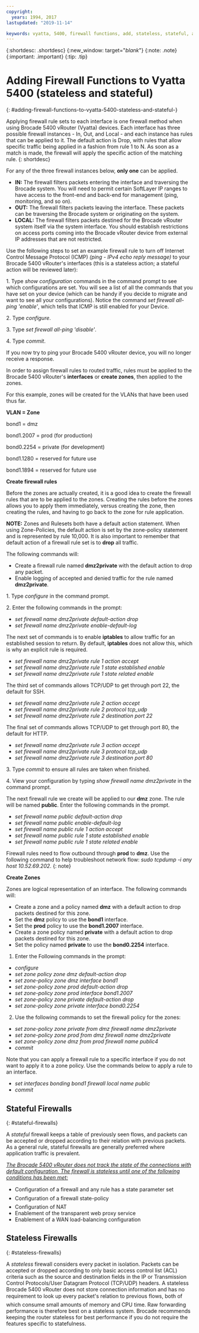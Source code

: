 ```yaml
---
copyright:
  years: 1994, 2017
lastupdated: "2019-11-14"

keywords: vyatta, 5400, firewall functions, add, stateless, stateful, adding
---
```


{:shortdesc: .shortdesc}
{:new_window: target="_blank_"}
{:note: .note}
{:important: .important}
{:tip: .tip}

# Adding Firewall Functions to Vyatta 5400 (stateless and stateful)
{: #adding-firewall-functions-to-vyatta-5400-stateless-and-stateful-}

Applying firewall rule sets to each interface is one firewall method when using Brocade 5400 vRouter (Vyatta) devices. Each interface has three possible firewall instances - In, Out, and Local - and each instance has rules that can be applied to it. The default action is Drop, with rules that allow specific traffic being applied in a fashion from rule 1 to N. As soon as a match is made, the firewall will apply the specific action of the matching rule.
{: shortdesc}

For any of the three firewall instances below, **only one** can be applied.

* **IN:** The firewall filters packets entering the interface and traversing the Brocade system. You will need to permit certain SoftLayer IP ranges to have access to the front-end and back-end for management (ping, monitoring, and so on).
* **OUT:** The firewall filters packets leaving the interface. These packets can be traversing the Brocade system or originating on the system.
* **LOCAL:** The firewall filters packets destined for the Brocade vRouter system itself via the system interface. You should establish restrictions on access ports coming into the Brocade vRouter device from external IP addresses that are not restricted.

Use the following steps to set an example firewall rule to turn off Internet Control Message Protocol (ICMP) *(ping - IPv4 echo reply message)* to your Brocade 5400 vRouter's interfaces (this is a stateless action; a stateful action will be reviewed later):

1\. Type *show configuration* commands in the command prompt to see which configurations are set. You will see a list of all the commands that you have set on your device (which can be handy if you decide to migrate and want to see all your configurations). Notice the command *set firewall all-ping 'enable'*, which tells that ICMP is still enabled for your Device.

2\. Type *configure*.

3\. Type *set firewall all-ping 'disable'*.

4\. Type *commit*.

If you now try to ping your Brocade 5400 vRouter device, you will no longer receive a response.

In order to assign firewall rules to routed traffic, rules must be applied to the Brocade 5400 vRouter's **interfaces** or **create zones**, then applied to the zones.

For this example, zones will be created for the VLANs that have been used thus far.

**VLAN = Zone**

bond1 = dmz

bond1.2007 = prod (for production)

bond0.2254 = private (for development)

bond1.1280 = reserved for future use

bond1.1894 = reserved for future use

**Create firewall rules**

Before the zones are actually created, it is a good idea to create the firewall rules that are to be applied to the zones. Creating the rules before the zones allows you to apply them immediately, versus creating the zone, then creating the rules, and having to go back to the zone for rule application.

**NOTE:** Zones and Rulesets both have a default action statement. When using Zone-Policies, the default action is set by the zone-policy statement and is represented by rule 10,000. It is also important to remember that default action of a firewall rule set is to **drop** all traffic.

The following commands will:

* Create a firewall rule named **dmz2private** with the default action to drop any packet.
* Enable logging of accepted and denied traffic for the rule named **dmz2private**.


1\. Type *configure* in the command prompt.

2\. Enter the following commands in the prompt:

  * *set firewall name dmz2private default-action drop*
  * *set firewall name dmz2private enable-default-log*

The next set of commands is to enable **iptables** to allow traffic for an established session to return. By default, **iptables** does not allow this, which is why an explicit rule is required.

  * *set firewall name dmz2private rule 1 action accept*
  * *set firewall name dmz2private rule 1 state established enable*
  * *set firewall name dmz2private rule 1 state related enable*

The third set of commands allows TCP/UDP to get through port 22, the default for SSH.

  * *set firewall name dmz2private rule 2 action accept*
  * *set firewall name dmz2private rule 2 protocol tcp_udp*
  * *set firewall name dmz2private rule 2 destination port 22*

The final set of commands allows TCP/UDP to get through port 80, the default for HTTP.

  * *set firewall name dmz2private rule 3 action accept*
  * *set firewall name dmz2private rule 3 protocol tcp_udp*
  * *set firewall name dmz2private rule 3 destination port 80*

3\. Type *commit* to ensure all rules are taken when finished.

4\. View your configuration by typing *show firewall name dmz2private* in the command prompt.

The next firewall rule we create will be applied to our **dmz** zone. The rule will be named **public**. Enter the following commands in the prompt.

  * *set firewall name public default-action drop*
  * *set firewall name public enable-default-log*
  * *set firewall name public rule 1 action accept*
  * *set firewall name public rule 1 state established enable*
  * *set firewall name public rule 1 state related enable*

Firewall rules need to flow outbound through **prod** to **dmz**. Use the following command to help troubleshoot network flow: *sudo tcpdump -i any host 10.52.69.202*.
{: note}

**Create Zones**

Zones are logical representation of an interface. The following commands will:

* Create a zone and a policy named **dmz** with a default action to drop packets destined for this zone.
* Set the **dmz** policy to use the **bond1** interface.
* Set the **prod** policy to use the **bond1.2007** interface.
* Create a zone policy named **private** with a default action to drop packets destined for this zone.
* Set the policy named **private** to use the **bond0.2254** interface.

1. Enter the Following commands in the prompt:

  * *configure*
  * *set zone policy zone dmz default-action drop*
  * *set zone-policy zone dmz interface bond1*
  * *set zone-policy zone prod default-action drop*
  * *set zone-policy zone prod interface bond1.2007*
  * *set zone-policy zone private default-action drop*
  * *set zone-policy zone private interface bond0.2254*

  2. Use the following commands to set the firewall policy for the zones:

  * *set zone-policy zone private from dmz firewall name dmz2private*
  * *set zone-policy zone prod from dmz firewall name dmz2private*
  * *set zone-policy zone dmz from prod firewall name public4*
  * *commit*

Note that you can apply a firewall rule to a specific interface if you do not want to apply it to a zone policy. Use the commands below to apply a rule to an interface.

* *set interfaces bonding bond1 firewall local name public*
* *commit*

## Stateful Firewalls
{: #stateful-firewalls}

A *stateful* firewall keeps a table of previously seen flows, and packets can be accepted or dropped according to their relation with previous packets. As a general rule, stateful firewalls are generally preferred where application traffic is prevalent.

<span style="text-decoration: underline">*The Brocade 5400 vRouter does not track the state of the connections with default configuration. The firewall is stateless until one of the following conditions has been met:*</span>

* Configuration of a firewall and any rule has a state parameter set
* Configuration of a firewall state-policy
* Configuration of NAT
* Enablement of the transparent web proxy service
* Enablement of a WAN load-balancing configuration

## Stateless Firewalls
{: #stateless-firewalls}

A *stateless* firewall considers every packet in isolation. Packets can be accepted or dropped according to only basic access control list (ACL) criteria such as the source and destination fields in the IP or Transmission Control Protocols/User Datagram Protocol (TCP/UDP) headers. A stateless Brocade 5400 vRouter does not store connection information and has no requirement to look up every packet's relation to previous flows, both of which consume small amounts of memory and CPU time. Raw forwarding performance is therefore best on a stateless system. Brocade recommends keeping the router stateless for best performance if you do not require the features specific to statefulness.
